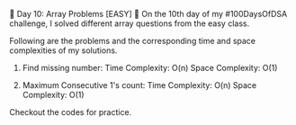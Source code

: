 🎉 Day 10: Array Problems [EASY] 🎉
On the 10th day of my #100DaysOfDSA challenge, I solved different array questions from the easy class.

Following are the problems and the corresponding time and space complexities of my solutions.

1. Find missing number:
Time Complexity: O(n)
Space Complexity: O(1)

2. Maximum Consecutive 1's count:
Time Complexity: O(n)
Space Complexity: O(1)

Checkout the codes for practice.
